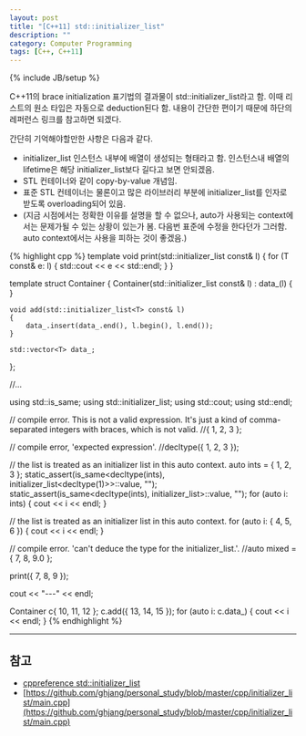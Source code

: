 ```yaml
---
layout: post
title: "[C++11] std::initializer_list"
description: ""
category: Computer Programming
tags: [C++, C++11]
---
```

{% include JB/setup %}

C++11의 brace initialization 표기법의 결과물이 std::initializer_list라고 함. 이때 리스트의 원소 타입은 자동으로 deduction된다 함. 내용이 간단한 편이기 때문에 하단의 레퍼런스 링크를 참고하면 되겠다.

간단히 기억해야할만한 사항은 다음과 같다.

+ initializer_list 인스턴스 내부에 배열이 생성되는 형태라고 함. 인스턴스내 배열의 lifetime은 해당 initializer_list보다 길다고 보면 안되겠음.
+ STL 컨테이너와 같이 copy-by-value 개념임.
+ 표준 STL 컨테이너는 물론이고 많은 라이브러리 부분에 initializer_list를 인자로 받도록 overloading되어 있음.
+ (지금 시점에서는 정확한 이유를 설명을 할 수 없으나, auto가 사용되는 context에서는 문제가될 수 있는 상황이 있는가 봄. 다음번 표준에 수정을 한다던가 그러함. auto context에서는 사용을 피하는 것이 좋겠음.)

{% highlight cpp %}
template <typename T>
void print(std::initializer_list<T> const& l)
{
    for (T const& e: l) {
        std::cout << e << std::endl;
    }
}


template <typename T>
struct Container
{
    Container(std::initializer_list<T> const& l)
           : data_(l)
    { }

    void add(std::initializer_list<T> const& l)
    {
        data_.insert(data_.end(), l.begin(), l.end());
    }

    std::vector<T> data_;
};

//...

using std::is_same;
using std::initializer_list;
using std::cout;
using std::endl;

// compile error. This is not a valid expression. It's just a kind of comma-separated integers with braces, which is not valid.
//{ 1, 2, 3 };

// compile error, 'expected expression'.
//decltype({ 1, 2, 3 });

// the list is treated as an initializer list in this auto context.
auto ints = { 1, 2, 3 };
static_assert(is_same<decltype(ints), initializer_list<decltype(1)>>::value, "");
static_assert(is_same<decltype(ints), initializer_list<int>>::value, "");
for (auto i: ints) {
	cout << i << endl;
}

// the list is treated as an initializer list in this auto context.
for (auto i: { 4, 5, 6 }) {
	cout << i << endl;
}

// compile error. 'can't deduce the type for the initializer_list.'.
//auto mixed = { 7, 8, 9.0 };

print({ 7, 8, 9 });

cout << "---" << endl;

Container<int> c{ 10, 11, 12 };
c.add({ 13, 14, 15 });
for (auto i: c.data_) {
	cout << i << endl;
}
{% endhighlight %}

---

## 참고
+ [cppreference std::initializer_list](http://en.cppreference.com/w/cpp/utility/initializer_list)
+ [https://github.com/ghjang/personal_study/blob/master/cpp/initializer_list/main.cpp](https://github.com/ghjang/personal_study/blob/master/cpp/initializer_list/main.cpp)

